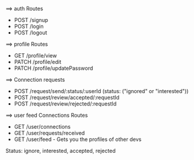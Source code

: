 

==> auth Routes
- POST /signup
- POST /login
- POST /logout

==> profile Routes
- GET /profile/view
- PATCH /profile/edit
- PATCH /profile/updatePassword

==> Connection requests
- POST /request/send/:status/:userId          (status: ("ignored" or "interested"))
- POST /request/review/accepted/:requestId
- POST /request/review/rejected/:requestId

==>  user feed Connections Routes
- GET /user/connections
- GET /user/requests/received
- GET /user/feed - Gets you the profiles of other devs

Status: ignore, interested, accepted, rejected